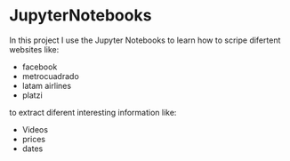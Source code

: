# JupyterNotebooks
In this project I use the Jupyter Notebooks to learn how to scripe difertent websites like:

* facebook
* metrocuadrado
* latam airlines
* platzi

to extract diferent interesting information like:

* Videos
* prices
* dates

